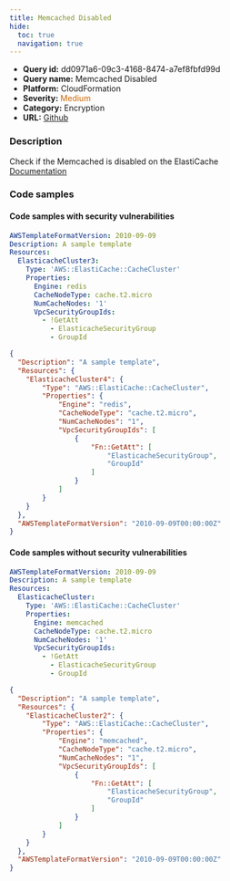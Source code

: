 ```yaml
---
title: Memcached Disabled
hide:
  toc: true
  navigation: true
---
```


<style>
  .highlight .hll {
    background-color: #ff171742;
  }
  .md-content {
    max-width: 1100px;
    margin: 0 auto;
  }
</style>

-   **Query id:** dd0971a6-09c3-4168-8474-a7ef8fbfd99d
-   **Query name:** Memcached Disabled
-   **Platform:** CloudFormation
-   **Severity:** <span style="color:#C60">Medium</span>
-   **Category:** Encryption
-   **URL:** [Github](https://github.com/Checkmarx/kics/tree/master/assets/queries/cloudFormation/aws/memcached_disabled)

### Description
Check if the Memcached is disabled on the ElastiCache<br>
[Documentation](https://docs.aws.amazon.com/AWSCloudFormation/latest/UserGuide/aws-properties-elasticache-cache-cluster.html#cfn-elasticache-cachecluster-engine)

### Code samples
#### Code samples with security vulnerabilities
```yaml title="Postitive test num. 1 - yaml file" hl_lines="7"
AWSTemplateFormatVersion: 2010-09-09
Description: A sample template
Resources:
  ElasticacheCluster3:
    Type: 'AWS::ElastiCache::CacheCluster'
    Properties:
      Engine: redis
      CacheNodeType: cache.t2.micro
      NumCacheNodes: '1'
      VpcSecurityGroupIds:
        - !GetAtt
          - ElasticacheSecurityGroup
          - GroupId

```
```json title="Postitive test num. 2 - json file" hl_lines="7"
{
  "Description": "A sample template",
  "Resources": {
    "ElasticacheCluster4": {
        "Type": "AWS::ElastiCache::CacheCluster",
        "Properties": {
            "Engine": "redis",
            "CacheNodeType": "cache.t2.micro",
            "NumCacheNodes": "1",
            "VpcSecurityGroupIds": [
                {
                    "Fn::GetAtt": [
                        "ElasticacheSecurityGroup",
                        "GroupId"
                    ]
                }
            ]
        }
    }
  },
  "AWSTemplateFormatVersion": "2010-09-09T00:00:00Z"
}

```


#### Code samples without security vulnerabilities
```yaml title="Negative test num. 1 - yaml file"
AWSTemplateFormatVersion: 2010-09-09
Description: A sample template
Resources:
  ElasticacheCluster:
    Type: 'AWS::ElastiCache::CacheCluster'
    Properties:
      Engine: memcached
      CacheNodeType: cache.t2.micro
      NumCacheNodes: '1'
      VpcSecurityGroupIds:
        - !GetAtt
          - ElasticacheSecurityGroup
          - GroupId

```
```json title="Negative test num. 2 - json file"
{
  "Description": "A sample template",
  "Resources": {
    "ElasticacheCluster2": {
        "Type": "AWS::ElastiCache::CacheCluster",
        "Properties": {
            "Engine": "memcached",
            "CacheNodeType": "cache.t2.micro",
            "NumCacheNodes": "1",
            "VpcSecurityGroupIds": [
                {
                    "Fn::GetAtt": [
                        "ElasticacheSecurityGroup",
                        "GroupId"
                    ]
                }
            ]
        }
    }
  },
  "AWSTemplateFormatVersion": "2010-09-09T00:00:00Z"
}

```
